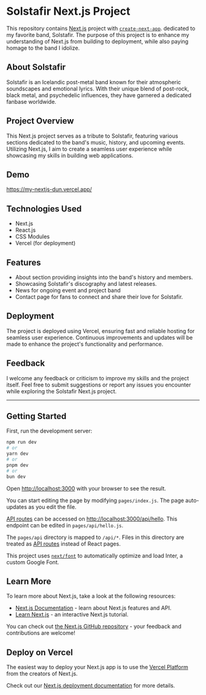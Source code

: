 # Solstafir Next.js Project

This repository contains [Next.js](https://nextjs.org/) project with [`create-next-app`](https://github.com/vercel/next.js/tree/canary/packages/create-next-app). dedicated to my favorite band, Solstafir. The purpose of this project is to enhance my understanding of Next.js from building to deployment, while also paying homage to the band I idolize.

## About Solstafir

Solstafir is an Icelandic post-metal band known for their atmospheric soundscapes and emotional lyrics. With their unique blend of post-rock, black metal, and psychedelic influences, they have garnered a dedicated fanbase worldwide.

## Project Overview

This Next.js project serves as a tribute to Solstafir, featuring various sections dedicated to the band's music, history, and upcoming events. Utilizing Next.js, I aim to create a seamless user experience while showcasing my skills in building web applications.

## Demo

https://my-nextjs-dun.vercel.app/

## Technologies Used

- Next.js
- React.js
- CSS Modules
- Vercel (for deployment)

## Features

- About section providing insights into the band's history and members.
- Showcasing Solstafir's discography and latest releases.
- News for ongoing event and project band
- Contact page for fans to connect and share their love for Solstafir.

## Deployment

The project is deployed using Vercel, ensuring fast and reliable hosting for seamless user experience. Continuous improvements and updates will be made to enhance the project's functionality and performance.

## Feedback

I welcome any feedback or criticism to improve my skills and the project itself. Feel free to submit suggestions or report any issues you encounter while exploring the Solstafir Next.js project.

---

## Getting Started

First, run the development server:

```bash
npm run dev
# or
yarn dev
# or
pnpm dev
# or
bun dev
```

Open [http://localhost:3000](http://localhost:3000) with your browser to see the result.

You can start editing the page by modifying `pages/index.js`. The page auto-updates as you edit the file.

[API routes](https://nextjs.org/docs/api-routes/introduction) can be accessed on [http://localhost:3000/api/hello](http://localhost:3000/api/hello). This endpoint can be edited in `pages/api/hello.js`.

The `pages/api` directory is mapped to `/api/*`. Files in this directory are treated as [API routes](https://nextjs.org/docs/api-routes/introduction) instead of React pages.

This project uses [`next/font`](https://nextjs.org/docs/basic-features/font-optimization) to automatically optimize and load Inter, a custom Google Font.

## Learn More

To learn more about Next.js, take a look at the following resources:

- [Next.js Documentation](https://nextjs.org/docs) - learn about Next.js features and API.
- [Learn Next.js](https://nextjs.org/learn) - an interactive Next.js tutorial.

You can check out [the Next.js GitHub repository](https://github.com/vercel/next.js/) - your feedback and contributions are welcome!

## Deploy on Vercel

The easiest way to deploy your Next.js app is to use the [Vercel Platform](https://vercel.com/new?utm_medium=default-template&filter=next.js&utm_source=create-next-app&utm_campaign=create-next-app-readme) from the creators of Next.js.

Check out our [Next.js deployment documentation](https://nextjs.org/docs/deployment) for more details.
